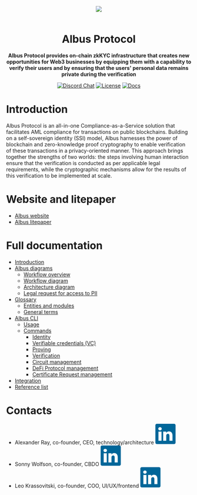 <center>
  <img style="margin-bottom:15px" src="https://albus.finance/assets/logo-4d4da835.svg" height="100px">
  <h1><strong>Albus Protocol</strong></h1>
  <p>
    <strong>
      Albus Protocol provides on-chain zkKYC infrastructure that creates new opportunities for Web3 businesses by equipping them with a capability to verify their users and by ensuring that the users' personal data remains private during the verification
    </strong>
  </p>
  <p>
    <!--<a href="https://github.com/mfactory-lab/albus/actions"><img alt="Build Status" src="https://github.com/mfactory-lab/albus/actions/workflows/test.yaml/badge.svg" /></a>-->
    <a target="_blank" href="https://discord.gg/albusProtocol"><img alt="Discord Chat" src="https://img.shields.io/badge/chat-discord-blueviolet" /></a>
    <a target="_blank" href="https://github.com/mfactory-lab/albus/blob/master/LICENSE"><img alt="License" src="https://img.shields.io/github/license/coral-xyz/xnft?color=red" /></a>
    <a target="_blank" href="https://mfactory-lab.github.io/albus"><img alt="Docs" src="https://img.shields.io/badge/docs-albus-blue" /></a>
  </p>
</center>

# Introduction

Albus Protocol is an all-in-one Compliance-as-a-Service solution that facilitates AML compliance for transactions on public blockchains. Building on a self-sovereign identity (SSI) model, Albus harnesses the power of blockchain and zero-knowledge proof cryptography to enable verification of these transactions in a privacy-oriented manner. This approach brings together the strengths of two worlds: the steps involving human interaction ensure that the verification is conducted as per applicable legal requirements, while the cryptographic mechanisms allow for the results of this verification to be implemented at scale.

# Website and litepaper

- [Albus website](https://albus.finance/)
- [Albus litepaper](https://albus.finance/assets/Albus%20Protocol%20Litepaper%2008.08.23-c8206a29.pdf)

# Full documentation

- [Introduction](https://github.com/mfactory-lab/albus/wiki)
- [Albus diagrams](https://github.com/mfactory-lab/albus/wiki/Albus-diagrams)
  - [Workflow overview](https://github.com/mfactory-lab/albus/wiki/Albus-diagrams#workflow-overview)
  - [Workflow diagram](https://github.com/mfactory-lab/albus/wiki/Albus-diagrams#workflow-diagram)
  - [Architecture diagram](https://github.com/mfactory-lab/albus/wiki/Albus-diagrams#architecture-diagram)
  - [Legal request for access to PII](https://github.com/mfactory-lab/albus/wiki/Albus-diagrams#legal-request-for-access-to-pii)
- [Glossary](https://github.com/mfactory-lab/albus/wiki/Glossary)
  - [Entities and modules](https://github.com/mfactory-lab/albus/wiki/Glossary#entities-and-modules)
  - [General terms](https://github.com/mfactory-lab/albus/wiki/Glossary#general-terms)
- [Albus CLI](https://github.com/mfactory-lab/albus/wiki/Albus-CLI)
  - [Usage](https://github.com/mfactory-lab/albus/wiki/Albus-CLI#usage)
  - [Commands](https://github.com/mfactory-lab/albus/wiki/Albus-CLI#commands)
    - [Identity](https://github.com/mfactory-lab/albus/wiki/Albus-CLI#identity)
    - [Verifiable credentials (VC)](https://github.com/mfactory-lab/albus/wiki/Albus-CLI#verifiable-credentials-vc)
    - [Proving](https://github.com/mfactory-lab/albus/wiki/Albus-CLI#proving)
    - [Verification](https://github.com/mfactory-lab/albus/wiki/Albus-CLI#verification)
    - [Circuit management](https://github.com/mfactory-lab/albus/wiki/Albus-CLI#circuit-management)
    - [DeFi Protocol management](https://github.com/mfactory-lab/albus/wiki/Albus-CLI#defi-service-management)
    - [Certificate Request management](https://github.com/mfactory-lab/albus/wiki/Albus-CLI#zkp-request-management)
- [Integration](https://github.com/mfactory-lab/albus/wiki/Integration)
- [Reference list](https://github.com/mfactory-lab/albus/wiki/Reference-list)

# Contacts

- Alexander Ray, co-founder, CEO, technology/architecture [![LinkedIn logo](https://github.com/mfactory-lab/albus/blob/main/docs/assets/linkedin-a75760c5.svg)](https://www.linkedin.com/in/alex-a-ray/)<br>
- Sonny Wolfson, co-founder, CBDO [![LinkedIn logo](https://github.com/mfactory-lab/albus/blob/main/docs/assets/linkedin-a75760c5.svg)](https://www.linkedin.com/in/sonny-wolfson-22297621/)<br>
- Leo Krassovitski, co-founder, COO, UI/UX/frontend [![LinkedIn logo](https://github.com/mfactory-lab/albus/blob/main/docs/assets/linkedin-a75760c5.svg)](https://www.linkedin.com/in/leonid-krassovitski/)
